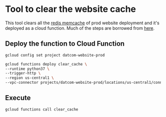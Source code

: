 # Tool to clear the website cache

This tool clears all the [redis memcache](https://pantheon.corp.google.com/memorystore/redis/locations/us-central1/instances/webserver-cache/details?project=datcom-website-prod) of prod website deployment and it's
deployed as a cloud function. Much of the steps are borrowed from [here](https://cloud.google.com/memorystore/docs/redis/connect-redis-instance-functions#python).

## Deploy the function to Cloud Function

```bash
gcloud config set project datcom-website-prod

gcloud functions deploy clear_cache \
--runtime python37 \
--trigger-http \
--region us-central1 \
--vpc-connector projects/datcom-website-prod/locations/us-central1/connectors/redis-connector
```

## Execute

```bash
gcloud functions call clear_cache
```
